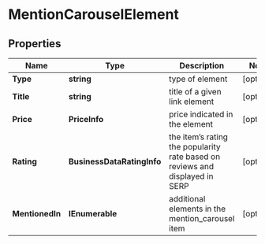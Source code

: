 # MentionCarouselElement


## Properties

| Name | Type | Description | Notes |
|------------ | ------------- | ------------- | -------------|
**Type** | **string** | type of element |[optional]|
**Title** | **string** | title of a given link element |[optional]|
**Price** | **PriceInfo** | price indicated in the element |[optional]|
**Rating** | **BusinessDataRatingInfo** | the item’s rating <br>the popularity rate based on reviews and displayed in SERP |[optional]|
**MentionedIn** | **IEnumerable<LinkElement>** | additional elements in the mention_carousel item |[optional]|